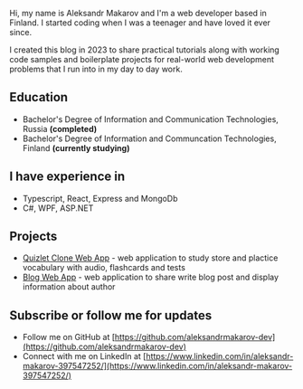Hi, my name is Aleksandr Makarov and I'm a web developer based in Finland. I started coding when I was a teenager and have loved it ever since.

I created this blog in 2023 to share practical tutorials along with working code samples and boilerplate projects for real-world web development problems that I run into in my day to day work.

## Education

- Bachelor's Degree of Information and Communication Technologies, Russia **(completed)**
- Bachelor's Degree of Information and Communcation Technologies, Finland **(currently studying)**

## I have experience in

- Typescript, React, Express and MongoDb
- C#, WPF, ASP.NET

## Projects

- [Quizlet Clone Web App](https://github.com/aleksandrmakarov-dev/education-platform-project) - web application to study store and plactice vocabulary with audio, flashcards and tests
- [Blog Web App](https://github.com/aleksandrmakarov-dev/personal-blog) - web application to share write blog post and display information about author

## Subscribe or follow me for updates

- Follow me on GitHub at [https://github.com/aleksandrmakarov-dev](https://github.com/aleksandrmakarov-dev)
- Connect with me on LinkedIn at [https://www.linkedin.com/in/aleksandr-makarov-397547252/](https://www.linkedin.com/in/aleksandr-makarov-397547252/)
